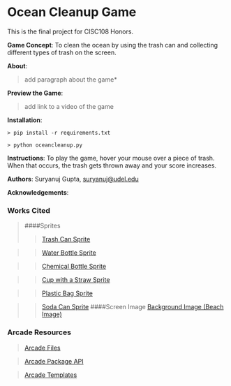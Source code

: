 # Ocean Cleanup Game
This is the final project for CISC108 Honors.

**Game Concept**: To clean the ocean by using the trash can and collecting different types of trash on the screen.

**About**: 
>add paragraph about the game*

**Preview the Game**: 
>add link to a video of the game

**Installation**: 
```
> pip install -r requirements.txt
```
```
> python oceancleanup.py
```

**Instructions**: To play the game, hover your mouse over a piece of trash. When that occurs, the trash gets thrown away and your score increases. 

**Authors**: Suryanuj Gupta, suryanuj@udel.edu

**Acknowledgements**:



### Works Cited
>####Sprites
>>[Trash Can Sprite](https://pixabay.com/illustrations/trash-waste-recycling-recyclable-3340485/)

>>[Water Bottle Sprite](https://pixabay.com/illustrations/water-bottle-water-plastic-bottle-3927420/)

>>[Chemical Bottle Sprite](https://www.needpix.com/photo/176861/chemistry-lab-experiment-science-flask-glass-bottle-equipment-liquid)

>>[Cup with a Straw Sprite](https://www.needpix.com/photo/18919/cup-lid-straw-disposable-soft-drink-fizzy-soda-carbonated)

>>[Plastic Bag Sprite](https://pixabay.com/vectors/shopping-bag-tote-bag-tote-sack-30543/)

>>[Soda Can Sprite](https://www.needpix.com/photo/947294/tin-rossa-metallic-jar-cans-colors-illustration-graphics-container)
>####Screen Image
>>[Background Image (Beach Image)](https://www.goodfreephotos.com/vector-images/sandy-beach-with-waves-vector-clipart.png.php)


### Arcade Resources
>[Arcade Files](http://arcade.academy/installation.html)

>[Arcade Package API](http://arcade.academy/arcade.html)

>[Arcade Templates](http://arcade.academy/examples/index.html)
